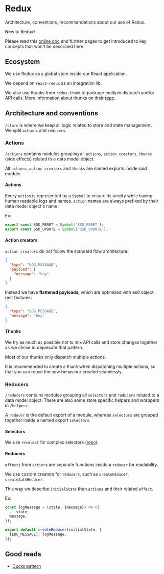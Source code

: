 # Redux
Architecture, conventions, recommendations about our use of Redux.

New to Redux? 

Please read this [online doc](https://redux.js.org/introduction/core-concepts) and further pages to get introduced to key concepts that won't be described here.

## Ecosystem

We use Redux as a global store inside our React application.

We depend on `react-redux` as an integration lib.

We also use thunks from `redux-thunk` to package multiple dispatch and/or API calls. 
More information about thunks on their [repo](https://github.com/reduxjs/redux-thunk).

## Architecture and conventions

`/store` is where we keep all logic related to store and state management. We split `actions` and `reducers`.

### Actions

`/actions` contains modules grouping all `actions`, `action creators`, `thunks` (side effects)  related to a data model object.

All `actions`, `action creators` and `thunks` are named exports inside said module.

#### Actions

Every `action` is represented by a `Symbol` to ensure its unicity while having human readable logs and names.
`action` names are always prefixed by their data model object's name.

Ex: 
```js
export const SSO_RESET = Symbol('SSO_RESET');
export const SSO_UPDATE = Symbol('SSO_UPDATE');
```

#### Action creators

`action creators` do not follow the standard flow architecture:
```json
{
  "type": "LOG_MESSAGE",
  "payload": {
    "message": "hey"
  }
}
```

Instead we have **flattened payloads**, which are optimized with es6 object rest features:
```json
{
  "type": "LOG_MESSAGE",
  "message": "hey"
}
```

#### Thunks

We try as much as possible not to mix API calls and store changes together as we chose to deprecate that pattern.

Most of our thunks only dispatch multiple actions.

It is recommended to create a thunk when dispatching multiple actions, so that you can reuse the new behaviour created seamlessly.

### Reducers

`/reducers` contains modules grouping all `selectors` and `reducers`  related to a data model object.
There are also some store specific helpers and wrappers in `/helpers`.

A `reducer` is the default export of a module, whereas `selectors` are grouped together inside a named export `selectors`.

#### Selectors

We use `reselect` for complex selectors ([repo](https://github.com/reduxjs/reselect)).

#### Reducers

`effects` from `actions` are separate functions inside a `reducer` for readability.

We use custom creators for `reducers`, such as `createReducer`, `createAuthReducer`.

This way we describe `initialState` then `actions` and their related `effect`.

Ex:
```js
const logMessage = (state, {message}) => ({
  ...state,
  message,
});

export default createReducer(initialState, {
  [LOG_MESSAGE]: logMessage,
});
```

## Good reads

- [Ducks pattern](https://github.com/erikras/ducks-modular-redux)